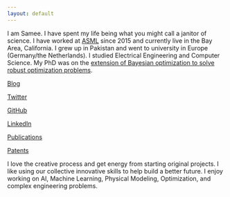 ```yaml
---
layout: default
---
```


I am Samee. I have spent my life being what you might call a janitor of science. I have worked at [ASML](https://www.asml.com/en) since 2015 and currently live in the Bay Area, California. I grew up in Pakistan and went to university in Europe (Germany/the Netherlands).
	I studied Electrical Engineering and Computer Science. My PhD was on the [extension of Bayesian optimization to solve robust optimization problems](https://doi.org/10.4233/uuid:b963b8c4-49c9-446b-8128-358a301d12e3). 

 [Blog](blog/blog.md)
 
 [Twitter](https://twitter.com/sameeurehman)
 
 [GitHub](https://github.com/samee99)
 
 [LinkedIn](https://www.linkedin.com/in/surehman/)

 [Publications](https://scholar.google.com/citations?hl=en&user=WUGsZzsAAAAJ&view_op=list_works&sortby=pubdate\ )

 [Patents](https://patents.google.com/?inventor=%22samee+ur+rehman%22&assignee=asml&oq=%22samee+ur+rehman%22+asml+)

I love the creative process and get energy from starting original projects. I like using our collective innovative skills to help build a better future. I enjoy working on AI, Machine Learning, Physical Modeling, Optimization, and complex engineering problems. 
